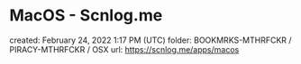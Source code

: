 # MacOS - Scnlog.me

created: February 24, 2022 1:17 PM (UTC)
folder: BOOKMRKS-MTHRFCKR / PIRACY-MTHRFCKR / OSX
url: https://scnlog.me/apps/macos